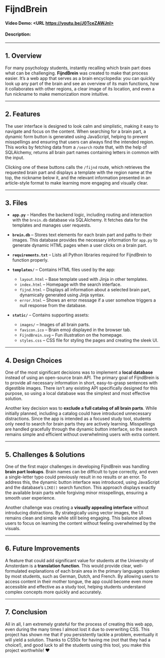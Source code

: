 # FijndBrein
#### Video Demo:  <URL https://youtu.be/J0TceZAWJnI>
#### Description: 
---

## 1. Overview
For many psychology students, instantly recalling which brain part does what can be challenging. **FijndBrein** was created to make that process easier. It’s a web app that serves as a brain encyclopedia: you can quickly look up any part of the brain and see an overview of its main functions, how it collaborates with other regions, a clear image of its location, and even a fun nickname to make memorization more intuitive.

---

## 2. Features
The user interface is designed to look calm and simplistic, making it easy to navigate and focus on the content. When searching for a brain part, a dynamic form button is generated using JavaScript, helping to prevent misspellings and ensuring that users can always find the intended region. This works by fetching data from a `/search` route that, with the help of SQLAlchemy, returns all brain part names containing letters in common with the input.

Clicking one of these buttons calls the `/fijnd` route, which retrieves the requested brain part and displays a template with the region name at the top, the nickname below it, and the relevant information presented in an article-style format to make learning more engaging and visually clear.

---

## 3. Files

- **`app.py`** – Handles the backend logic, including routing and interaction with the `brein.db` database via SQLAlchemy. It fetches data for the templates and manages user requests.  

- **`brein.db`** – Stores text elements for each brain part and paths to their images. This database provides the necessary information for `app.py` to generate dynamic HTML pages when a user clicks on a brain part.  

- **`requirements.txt`** – Lists all Python libraries required for FijndBrein to function properly.  

- **`templates/`** – Contains HTML files used by the app:  
  - `layout.html` – Base template used with Jinja in other templates.  
  - `index.html` – Homepage with the search interface.  
  - `fijnd.html` – Displays all information about a selected brain part, dynamically generated using Jinja syntax.  
  - `error.html` – Shows an error message if a user somehow triggers a null response from the database.  

- **`static/`** – Contains supporting assets:  
  - `images/` – Images of all brain parts.  
  - `favicon.ico` – Brain emoji displayed in the browser tab.  
  - `FijndBrein.svg` – Fun illustration on the homepage.  
  - `styles.css` – CSS file for styling the pages and creating the sleek UI.  

---

## 4. Design Choices
One of the most significant decisions was to implement a **local database** instead of using an open-source brain API. The primary goal of FijndBrein is to provide all necessary information in short, easy-to-grasp sentences with digestible images. There isn’t any existing API specifically designed for this purpose, so using a local database was the simplest and most effective solution.

Another key decision was to **exclude a full catalog of all brain parts**. While initially planned, including a catalog could have introduced unnecessary distractions. Since the app is intended as a focused study tool, students only need to search for brain parts they are actively learning. Misspellings are handled gracefully through the dynamic button interface, so the search remains simple and efficient without overwhelming users with extra content.

---

## 5. Challenges & Solutions
One of the first major challenges in developing FijndBrein was handling **brain part lookups**. Brain names can be difficult to type correctly, and even a single-letter typo could previously result in no results or an error. To address this, the dynamic button interface was introduced, using JavaScript and the database’s `LIKE()` search function. This approach displays exactly the available brain parts while forgiving minor misspellings, ensuring a smooth user experience.

Another challenge was creating a **visually appealing interface** without introducing distractions. By strategically using vector images, the UI remains clean and simple while still being engaging. This balance allows users to focus on learning the content without feeling overwhelmed by the visuals.

---

## 6. Future Improvements
A feature that could add significant value for students at the University of Amsterdam is a **translation function**. This would provide clear, well-formulated explanations of each brain area in the primary languages spoken by most students, such as German, Dutch, and French. By allowing users to access content in their mother tongue, the app could become even more accessible and effective as a study tool, helping students understand complex concepts more quickly and accurately.

---

## 7. Conclusion
All in all, I am extremely grateful for the process of creating this web app, even during the many times I almost lost it due to overwriting CSS. This project has shown me that if you persistently tackle a problem, eventually it will yield a solution. Thanks to CS50x for having me (not that they had a choice!), and good luck to all the students using this tool, you make this project worthwhile! ❤️